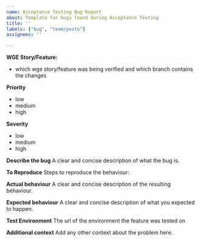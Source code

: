 ```yaml
---
name: Acceptance Testing Bug Report
about: Template for bugs found during Acceptance Testing
title: ''
labels: ["bug", "team/pesto"]
assignees: ''

---
```


**WGE Story/Feature:**
 - which wge story/feature was being verified and which branch contains the changes

**Priority**
 - low
 - medium
 - high

**Severity**
 - low
 - medium
 - high

**Describe the bug**
A clear and concise description of what the bug is.

**To Reproduce**
Steps to reproduce the behaviour:

**Actual behaviour**
A clear and concise description of the resulting behaviour.

**Expected behaviour**
A clear and concise description of what you expected to happen.

**Test Environment**
The url of the environment the feature was tested on

**Additional context**
Add any other context about the problem here.
